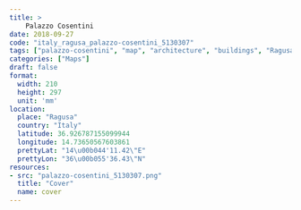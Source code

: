 ```yaml
---
title: > 
    Palazzo Cosentini
date: 2018-09-27
code: "italy_ragusa_palazzo-cosentini_5130307"
tags: ["palazzo-cosentini", "map", "architecture", "buildings", "Ragusa", "Italy"]
categories: ["Maps"]
draft: false
format:
  width: 210
  height: 297
  unit: 'mm'
location:
  place: "Ragusa"
  country: "Italy"
  latitude: 36.926787155099944
  longitude: 14.73650567603861
  prettyLat: "14\u00b044'11.42\"E"
  prettyLon: "36\u00b055'36.43\"N"
resources:
- src: "palazzo-cosentini_5130307.png"
  title: "Cover"
  name: cover
---
```

